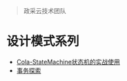 > 政采云技术团队

# 设计模式系列

  - [Cola-StateMachine状态机的实战使用](https://mp.weixin.qq.com/s/qGDSgcaTonqnXoB5rKeJIg)
  - [事务探索](https://mp.weixin.qq.com/s/OLDCUdAAuX3tih_6w_iG1w)